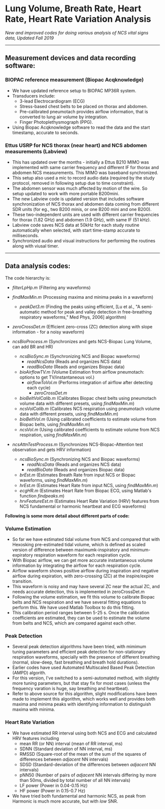 # Lung Volume, Breath Rate, Heart Rate, Heart Rate Variation Analysis

*New and improved codes for doing various analysis of NCS vital signs data, Updated Fall 2019*

------------------------------------------------------------------------------------------------------------

## Measurement devices and data recording software:

### BIOPAC reference measurement (Biopac Acqknowledge)
* We have updated reference setup to BIOPAC MP36R system.
* Transducers include:
	* 3-lead Electrocardiogram (ECG)
	* Stress-based chest belts to be placed on thorax and abdomen.
	* Pre-calibrated pneumotach provides airflow information, that is converted to lung air volume by integration.
	* Finger Photoplethysmograph (PPG).
* Using Biopac Acqknowledge software to read the data and the start timestamp, accurate to seconds.

### Ettus USRP for NCS thorax (near heart) and NCS abdomen measurements (Labview)
* This has updated over the months - initially a Ettus B210 MIMO was implemented with same carrier frequency and different IF for thorax and abdomen NCS measurements. This MIMO was baseband synchronized.
* This setup also used a mic to record audio data (required by the study protocol, removed in following setup due to time constraint).
* The abdomen sensor was much affected by motion of the wire. So setup updated to work with more portable B200mini.
* The new Labview code is updated version that includes software synchronization of NCS thorax and abdomen data coming from different SDR units (for eg., two B200 minis, or one B200 mini and one B200).
* These two-independent units are used with different carrier frequencies for thorax (1.82 GHz) and abdomen (1.9 GHz), with same IF (51 kHz). 
* Labview code saves NCS data at 50kHz for each study routine automatically when selected, with start time-stamp accurate to milliseconds.
* Synchronized audio and visual instructions for performing the routines along with viusal timer.

-------------------------------------------------------------------------------------------------------------

## Data analysis codes:
The code hierarchy is: 
* *filterLpHp.m* (Filtering any waveforms)
* *findMaxMin.m* (Processing maxima and minima peaks in a waveform)
	* *peakDet3.m* (Finding the peaks using efficient, [Lu et al., "A semi-automatic method for peak and valley detection in free-breathing respiratory waveforms," Med Phys, 2006] algorithm)
* *zeroCrossDet.m* (Efficient zero-cross (ZC) detection along with slope information - for a noisy waveform)


* *ncsBioProcess.m* (Synchronizes and gets NCS-Biopac Lung Volume, can add BR and HR)
	* *ncsBioSync.m* (Synchronizing NCS and Biopac waveforms)
		* *readNcsData* (Reads and organizes NCS data)
		* *readBioData* (Reads and organizes Biopac data)
	* *bioAirflowTV.m* (Volume Estimation from airflow pneumotach: options to get TV/instantaneous vol.)
		* *airflowToVol.m* (Performs integration of airflow after detecting each cycle)
			* *zeroCrossDet.m*
	* *bioBeltVolCalib.m* (Calibrates Biopac chest belts using pneumotach volume data with different presets, using *findMaxMin.m*)
	* *ncsVolCalib.m* (Calibrates NCS respiration using pneumotach volume data with different presets, using *findMaxMin.m*)
	* *bioBeltVol.m* (Using calibrated coefficients to estimate volume from Biopac belts, using *findMaxMin.m*)
	* *ncsVol.m* (Using calibrated coefficients to estimate volume from NCS respiration, using *findMaxMin.m*)
	

* *ncsAttnTestProcess.m* (Synchronizes NCS-Biopac-Attention test observation and gets HRV information)
	* *ncsBioSync.m* (Synchronizing NCS and Biopac waveforms)
		* *readNcsData* (Reads and organizes NCS data)
		* *readBioData* (Reads and organizes Biopac data)
	* *brEst.m* (Estimates Breath Rate from input NCS or Biopac waveforms, using *findMaxMin.m*)
	* *hrEst.m* (Estimates Heart Rate from input NCS, using *findMaxMin.m*)
	* *ecgHR.m* (Estimates Heart Rate from Biopac ECG, using Matlab's function *findpeaks.m*)
	* *hrvFeatureEst.m* (Estimates Heart Rate Variation (HRV) features from NCS fundamental or harmonic heartbeat and ECG waveforms)
	
**Following is some more detail about different parts of code:**

### Volume Estimation

* So far we have estimated tidal volume from NCS and compared that with Hexosking pre-estimated tidal volume, which is defined as scaled version of difference between maximumk-inspiratory and minimum-expiratory respiration waveform for each respiration cycle.
* With Biopac airflow, we can get more accurate instantaneous volume information by integrating the airflow for each respiration cycle.
* Airflow waveform shows positive airflow during inspiration and negative airflow during expiration, with zero-crossing (ZC) at the inspire/expire transition. 
* This waveform is noisy and may have several ZC near the actual ZC, and needs accurate detection, this is implemented in zeroCrossDet.m
* Following the volume estimation, we fit this volume to calibrate Biopac belts and NCS respiration and we have several fitting equations to perform this. We have used Matlab Toolbox to do this fitting. 
* This calibration period ranges between 5-25 s. Once the calibration coefficients are estimated, they can be used to estimate the volume from belts and NCS, which are compared against each other.

### Peak Detection

* Several peak detection algorithms have been tried, with mimimum tuning parameters and efficient peak detection for non-stationary respiration waveforms, specially with the presence of different breathing (normal, slow-deep, fast breathing and breath hold durations).
* Earlier codes have used Automated Multiscaled Based Peak Detection (AMPD) algorith. 
* For this version, I've switched to a semi-automated method, with slightly more tuning parameters, but that stay fix for most cases (unless the frequency varation is huge, say breathing and heartbeat).
* Refer to above source for this algorithm, slight modifications have been made to implement this algorithm, which works well and provides both maxima and minima peaks with identifying information to distinguish maxima with minima.

### Heart Rate Variation

* We have estimated RR interval using both NCS and ECG and calculated HRV features including
	* mean RR (or NN) interval (mean of RR interval, ms)
	* SDNN (Standard deviation of NN interval, ms)
	* RMSSD (Square-root of the mean of the sum of the squares of differences between *adjacent* NN intervals)
	* SDSD (Standard-deviation of the differences between *adjacent* NN intervals)
	* pNN50 (Number of pairs of *adjacent* NN intervals differing by more than 50ms, divided by total number of all NN intervals)
	* LF power (Power in 0.04-0.15 Hz)
	* HF power (Power in 0.15-0.7 Hz)
* We have tried both fundamental and harmonic NCS, as peak from Harmonic is much more accurate, but with *low* SNR.








